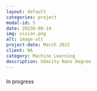```yaml
---
layout: default
categories: project
modal-id: 5
date: 20238-09-14
img: vision.png
alt: image-alt
project-date: March 2022
client: NA
category: Machine Learning
description: Udacity Nano Degree
---
```


###
In progress
